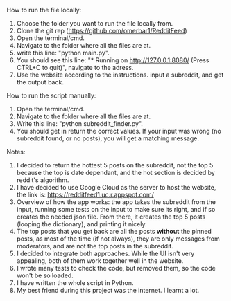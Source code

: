 How to run the file locally:
1. Choose the folder you want to run the file locally from.
2. Clone the git rep (https://github.com/omerbar1/RedditFeed)
3. Open the terminal/cmd.
4. Navigate to the folder where all the files are at.
5. write this line: "python main.py".
6. You should see this line: "* Running on http://127.0.0.1:8080/ (Press CTRL+C to quit)", navigate to the adress.
7. Use the website according to the instructions. input a subreddit, and get the output back.

How to run the script manually:
1. Open the terminal/cmd.
2. Navigate to the folder where all the files are at.
3. Write this line: "python subreddit_finder.py".
4. You should get in return the correct values. If your input was wrong (no subreddit found, or no posts), you will get a matching message.

Notes:
1. I decided to return the hottest 5 posts on the subreddit, not the top 5 because the top is date dependant, and the hot section is decided by reddit's algorithm.
2. I have decided to use Google Cloud as the server to host the website, the link is: https://redditfeed1.uc.r.appspot.com/
3. Overview of how the app works: the app takes the subreddit from the input, running some tests on the input to make sure its right, and if so creates the needed json file. From there, it creates the top 5 posts (looping the dictionary), and printing it nicely.
4. The top posts that you get back are all the posts **without** the pinned posts, as most of the time (if not always), they are only messages from moderators, and are not the top posts in the subreddit. 
5. I decided to integrate both approaches. While the UI isn't very appealing, both of them work together well in the website.
6. I wrote many tests to check the code, but removed them, so the code won't be so loaded.
7. I have written the whole script in Python.
8. My best friend during this project was the internet. I learnt a lot.